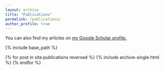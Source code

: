 ```yaml
---
layout: archive
title: "Publications"
permalink: /publications/
author_profile: true
---
```


You can also find my articles on <u><a href="https://scholar.google.com/citations?hl=en&user=HYQYE3gAAAAJ">my Google Scholar profile</a>.</u>

{% include base_path %}

{% for post in site.publications reversed %}
  {% include archive-single.html %}
{% endfor %}
